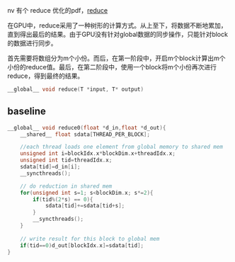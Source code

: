 nv 有个 reduce 优化的pdf，[reduce](https://developer.download.nvidia.cn/assets/cuda/files/reduction.pdf)

在GPU中，reduce采用了一种树形的计算方式。从上至下，将数据不断地累加，直到得出最后的结果。由于GPU没有针对global数据的同步操作，只能针对block的数据进行同步。

首先需要将数组分为m个小份。而后，在第一阶段中，开启m个block计算出m个小份的reduce值。最后，在第二阶段中，使用一个block将m个小份再次进行reduce，得到最终的结果。

```c
__global__ void reduce(T *input, T* output)
```

## baseline

```c
__global__ void reduce0(float *d_in,float *d_out){
    __shared__ float sdata[THREAD_PER_BLOCK];

    //each thread loads one element from global memory to shared mem
    unsigned int i=blockIdx.x*blockDim.x+threadIdx.x;
    unsigned int tid=threadIdx.x;
    sdata[tid]=d_in[i];
    __syncthreads();

    // do reduction in shared mem
    for(unsigned int s=1; s<blockDim.x; s*=2){
        if(tid%(2*s) == 0){
            sdata[tid]+=sdata[tid+s];
        }
        __syncthreads();
    }
    
    // write result for this block to global mem
    if(tid==0)d_out[blockIdx.x]=sdata[tid];
}
```

